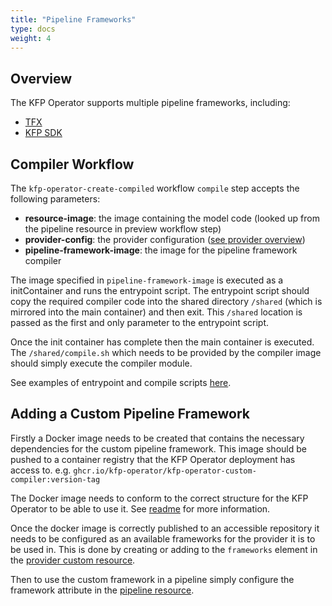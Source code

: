 ```yaml
---
title: "Pipeline Frameworks"
type: docs
weight: 4
---
```


## Overview

The KFP Operator supports multiple pipeline frameworks, including:
- [TFX](https://www.tensorflow.org/tfx)
- [KFP SDK](https://kubeflow-pipelines.readthedocs.io/)

## Compiler Workflow
The `kfp-operator-create-compiled` workflow `compile` step accepts the following parameters:
- **resource-image**: the image containing the model code (looked up from the pipeline resource in preview workflow step)
- **provider-config**: the provider configuration ([see provider overview](../providers/overview))
- **pipeline-framework-image**: the image for the pipeline framework compiler

The image specified in `pipeline-framework-image` is executed as a initContainer and runs the entrypoint script. The entrypoint
script should copy the required compiler code into the shared directory `/shared` (which is mirrored into the main container) and then exit. This `/shared` location is passed as 
the first and only parameter to the entrypoint script.

Once the init container has complete then the main container is executed. The `/shared/compile.sh` which needs to be provided
by the compiler image should simply execute the compiler module.

See examples of entrypoint and compile scripts [here](https://github.com/sky-uk/kfp-operator/blob/versions/v0.7.0/compilers/resources).

## Adding a Custom Pipeline Framework
Firstly a Docker image needs to be created that contains the necessary dependencies for the custom pipeline framework. 
This image should be pushed to a container registry that the KFP Operator deployment has access to.
e.g. `ghcr.io/kfp-operator/kfp-operator-custom-compiler:version-tag`

The Docker image needs to conform to the correct structure for the KFP Operator to be able to use it. See [readme](https://github.com/sky-uk/kfp-operator/blob/versions/v0.7.0/compilers/README.md) for more information.

Once the docker image is correctly published to an accessible repository it needs to be configured as an available frameworks for the provider it is to be used in.
This is done by creating or adding to the `frameworks` element in the [provider custom resource](../resources/provider/#common-fields).

Then to use the custom framework in a pipeline simply configure the framework attribute in the [pipeline resource](../resources/pipeline/#fields).
